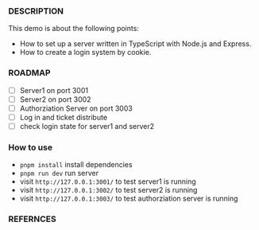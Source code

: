 ### DESCRIPTION
This demo is about the following points:

+ How to set up a server written in TypeScript with Node.js and Express.
+ How to create a login system by cookie.

### ROADMAP

- [ ] Server1 on port 3001
- [ ] Server2 on port 3002
- [ ] Authorziation Server on port 3003
- [ ] Log in and ticket distribute
- [ ] check login state for server1 and server2  

### How to use

+ `pnpm install` install dependencies
+ `pnpm run dev` run server
+ visit `http://127.0.0.1:3001/` to test server1 is running
+ visit `http://127.0.0.1:3002/` to test server2 is running
+ visit `http://127.0.0.1:3003/` to test authorziation server is running


### REFERNCES